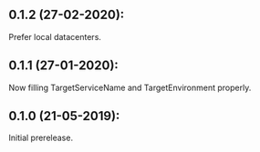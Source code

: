 ## 0.1.2 (27-02-2020):

Prefer local datacenters.

## 0.1.1 (27-01-2020): 

Now filling TargetServiceName and TargetEnvironment properly.

## 0.1.0 (21-05-2019): 

Initial prerelease.